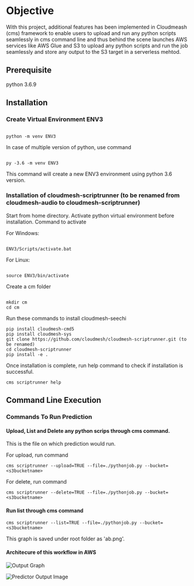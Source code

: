 # Objective

With this project, additional features has been implemented in Cloudmeash (cms) framework to enable users to upload and run any python scripts seamlessly in cms command line and thus
behind the scene launches AWS services like AWS Glue and S3 to upload any python scripts and run the job seamlessly and store any output to the S3 target in a serverless mehtod. 

## Prerequisite

python 3.6.9

## Installation

### Create Virtual Environment ENV3

```

python -m venv ENV3

```

In case of multiple version of python, use command 

```

py -3.6 -m venv ENV3

```

This command will create a new ENV3 environment using python 3.6 version.


### Installation of cloudmesh-scriptrunner (to be renamed from cloudmesh-audio to cloudmesh-scriptrunner)

Start from home directory. Activate python virtual environment before installation. 
Command to activate

For Windows:

```

ENV3/Scripts/activate.bat

```

For Linux:

```

source ENV3/bin/activate

```

Create a cm folder 

```

mkdir cm
cd cm

```

Run these commands to install cloudmesh-seechi

```
pip install cloudmesh-cmd5
pip install cloudmesh-sys
git clone https://github.com/cloudmesh/cloudmesh-scriptrunner.git (to be renamed)
cd cloudmesh-scriptrunner
pip install -e .

```

Once installation is complete, run help command to check if installation is successful.

```
cms scriptrunner help

```

## Command Line Execution

### Commands To Run Prediction

#### Upload, List and Delete any python scrips through cms command.

This is the file on which prediction would run.

For upload, run command

```
cms scriptrunner --upload=TRUE --file=./pythonjob.py --bucket=<s3bucketname>
```

For delete, run command 

```
cms scriptrunner --delete=TRUE --file=./pythonjob.py --bucket=<s3bucketname>
```

#### Run list through cms command

```
cms scriptrunner --list=TRUE --file=./pythonjob.py --bucket=<s3bucketname>
```


This graph is saved under root folder as 'ab.png'.


#### Architecure of this workflow in AWS


![Output Graph](image/abc.png) 

![Predictor Output Image](image/abc.png)
